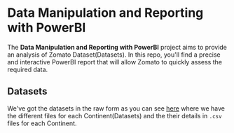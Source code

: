 # Data Manipulation and Reporting with PowerBI

The **Data Manipulation and Reporting with PowerBI** project aims to provide an analysis of Zomato Dataset(Datasets). In this repo, you'll find a precise and interactive PowerBI report that will allow Zomato to quickly assess the required data.

## Datasets
We've got the datasets in the raw form as you can see [here](Datasets) where we have the different files for each Continent(Datasets) and the their details in `.csv` files for each Continent.

